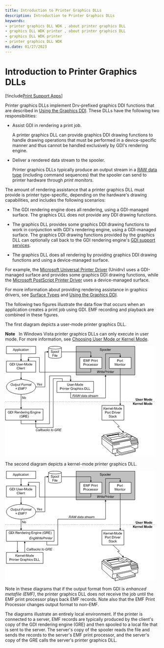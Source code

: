 ```yaml
---
title: Introduction to Printer Graphics DLLs
description: Introduction to Printer Graphics DLLs
keywords:
- printer graphics DLL WDK , about printer graphics DLL
- graphics DLL WDK printer , about printer graphics DLL
- graphics DLL WDK printer
- printer graphics DLL WDK
ms.date: 01/27/2023
---
```


# Introduction to Printer Graphics DLLs

[!include[Print Support Apps](../includes/print-support-apps.md)]

Printer graphics DLLs implement Drv-prefixed graphics DDI functions that are described in [Using the Graphics DDI](../display/using-the-graphics-ddi.md). These DLLs have the following two responsibilities:

- Assist GDI in rendering a print job.

    A printer graphics DLL can provide graphics DDI drawing functions to handle drawing operations that must be performed in a device-specific manner and thus cannot be handled exclusively by GDI's rendering engine.

- Deliver a rendered data stream to the spooler.

    Printer graphics DLLs typically produce an output stream in a [RAW data type](raw-data-type.md) (including command sequences) that the spooler can send to printer hardware through *print monitors*.

The amount of rendering assistance that a printer graphics DLL must provide is printer type-specific, depending on the hardware's drawing capabilities, and includes the following scenarios:

- The GDI rendering engine does all rendering, using a GDI-managed surface. The graphics DLL does not provide any DDI drawing functions.

- The graphics DLL provides some graphics DDI drawing functions to work in conjunction with GDI's rendering engine, using a GDI-managed surface. The graphics DDI drawing functions provided by the graphics DLL can optionally call back to the GDI rendering engine's [GDI support services](../display/gdi-support-services.md).

- The graphics DLL does all rendering by providing graphics DDI drawing functions and using a device-managed surface.

For example, the [Microsoft Universal Printer Driver](microsoft-universal-printer-driver.md) (Unidrv) uses a GDI-managed surface and provides some graphics DDI drawing functions, while the [Microsoft PostScript Printer Driver](microsoft-postscript-printer-driver.md) uses a device-managed surface.

For more information about providing rendering assistance in graphics drivers, see [Surface Types](../display/surface-types.md) and [Using the Graphics DDI](../display/using-the-graphics-ddi.md).

The following two figures illustrate the data flow that occurs when an application creates a print job using GDI. EMF recording and playback are combined in these figures.

The first diagram depicts a user-mode printer graphics DLL.

**Note**   In Windows Vista printer graphics DLLs can only execute in user mode. For more information, see [Choosing User Mode or Kernel Mode](choosing-user-mode-or-kernel-mode.md).

![diagram illustrating a user-mode printer graphics dll.](images/usrmdprt.png)

The second diagram depicts a kernel-mode printer graphics DLL.

![print job data flow, using a kernel-mode printer graphics dll.](images/gdiprint.png)

Note in these diagrams that if the output format from GDI is *enhanced metafile (EMF)*, the printer graphics DLL does not receive the job until the EMF print processor plays back EMF records. Note also that the EMF Print Processor changes output format to non-EMF.

The diagrams illustrate an entirely local environment. If the printer is connected to a server, EMF records are typically produced by the client's copy of the GDI rendering engine (GRE) and then spooled to a local file that is sent to the server. The server's copy of the spooler reads the file and sends the records to the server's EMF print processor, and the server's copy of the GRE calls the server's printer graphics DLL.
